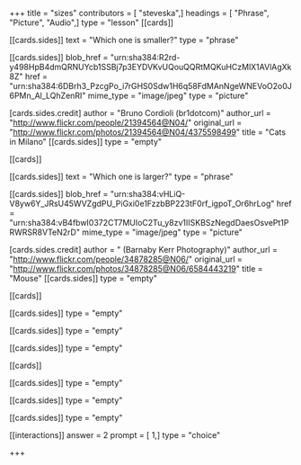 +++
title = "sizes"
contributors = [ "steveska",]
headings = [ "Phrase", "Picture", "Audio",]
type = "lesson"
[[cards]]

[[cards.sides]]
text = "Which one is smaller?"
type = "phrase"

[[cards.sides]]
blob_href = "urn:sha384:R2rd-y498HpB4dmQRNUYcb1SSBj7p3EYDVKvUQouQQRtMQKuHCzMlX1AVlAgXk8Z"
href = "urn:sha384:6DBrh3_PzcgPo_i7rGHS0Sdw1H6q58FdMAnNgeWNEVoO2o0J6PMn_Al_LQhZenRI"
mime_type = "image/jpeg"
type = "picture"

[cards.sides.credit]
author = "Bruno Cordioli (br1dotcom)"
author_url = "http://www.flickr.com/people/21394564@N04/"
original_url = "http://www.flickr.com/photos/21394564@N04/4375598499"
title = "Cats in Milano"
[[cards.sides]]
type = "empty"

[[cards]]

[[cards.sides]]
text = "Which one is larger?"
type = "phrase"

[[cards.sides]]
blob_href = "urn:sha384:vHLiQ-V8yw6Y_JRsU45WVZgdPU_PiGxi0e1FzzbBP223tF0rf_igpoT_Or6hrLog"
href = "urn:sha384:vB4fbwI0372CT7MUIoC2Tu_y8zv1IISKBSzNegdDaesOsvePt1PRWRSR8VTeN2rD"
mime_type = "image/jpeg"
type = "picture"

[cards.sides.credit]
author = " (Barnaby Kerr Photography)"
author_url = "http://www.flickr.com/people/34878285@N06/"
original_url = "http://www.flickr.com/photos/34878285@N06/6584443219"
title = "Mouse"
[[cards.sides]]
type = "empty"

[[cards]]

[[cards.sides]]
type = "empty"

[[cards.sides]]
type = "empty"

[[cards.sides]]
type = "empty"

[[cards]]

[[cards.sides]]
type = "empty"

[[cards.sides]]
type = "empty"

[[cards.sides]]
type = "empty"

[[interactions]]
answer = 2
prompt = [ 1,]
type = "choice"

+++
